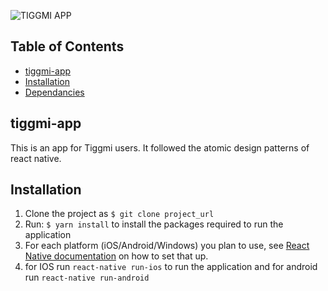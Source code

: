 ![TIGGMI APP](https://i.ibb.co/hsh48qc/Screen-Shot-2019-04-12-at-3-58-56-PM.png)

## Table of Contents
- [tiggmi-app](#tiggmi-app)
- [Installation](#installation)
- [Dependancies](#Dependancies)



## tiggmi-app

This is an app for Tiggmi users. It followed the atomic design patterns of react native.

## Installation

1. Clone the project as `$ git clone project_url` 
2. Run: `$ yarn install` to install the packages required to run the application
3. For each platform (iOS/Android/Windows) you plan to use, see [React Native documentation](http://facebook.github.io/react-native/docs/getting-started) on how to set that up.
4. for IOS run `react-native run-ios` to run the application and for android run `react-native run-android`